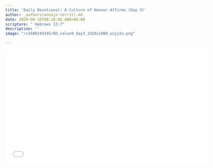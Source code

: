 ```yaml
---
title: 'Daily Devotional: A Culture of Honour Affirms (Day 3)'
author: _authors/annajo-terrill.md
date: 2020-09-16T08:18:02.000+00:00
scripture: " Hebrews 13:7"
description: ''
image: "/v1600244345/DD_value9_day3_1920x1080_wujz2o.png"

---
```

<iframe src="[https://player.vimeo.com/video/458464448](https://player.vimeo.com/video/458464448 "https://player.vimeo.com/video/458464448")" width="640" height="360" frameborder="0" allow="autoplay; fullscreen" allowfullscreen></iframe>